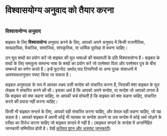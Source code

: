 # विश्वासयोग्य अनुवाद को तैयार करना

 #

### विश्वासयोग्य अनुवाद

बाइबल के लिए **विश्वासयोग्य** अनुवाद करने के लिए, आपको अपने अनुवाद में किसी राजनीतिक, साम्प्रदायिक, वैचारिक, सामाजिक, सांस्कृतिक, या धार्मिक पूर्वाग्रह से बचना चाहिए।

उन मूल शब्दों का प्रयोग करें जो बाइबल की मूल भाषाओं की शब्दावली के प्रति विश्वासयोग्य हैं। बाइबल के शब्दों के लिए समतुल्य सामान्य भाषा के शब्दों का प्रयोग करें जो परमेश्वर पिता और परमेश्वर पुत्र के बीच सम्बन्धों का वर्णन करते हैं। इन्हें फुटनोट अर्थात् पाद टिप्पणियों या अन्य पूरक संसाधनों में आवश्यकतानुसार स्पष्ट किया जा सकता है।

बाइबल अनुवादक के रूप में आपका लक्ष्य उसी सन्देश को संचारित करना है, जिसकी मंशा बाइबल के मूल लेखक ने संचारित करने की थी। इसका अर्थ है कि आपको अपने सन्देश, या सन्देश जो आपको लगता है कि बाइबल को क्या कहना चाहिए, या आपकी चर्च सोचती है कि बाइबल को क्या कहना चाहिए, संचारित करने की प्रयास नहीं करना चाहिए।

किसी भी बाइबल सन्दर्भ के लिए, आपको वही संचारित करना चाहिए, और केवल वही कहना चाहिए, जो यह कहता है। आपको बाइबल में अपनी कोई भी व्याख्या या सन्देश डालने या उस सन्देश में कोई अर्थ जोड़ने के परीक्षा का विरोध करना चाहिए जो बाइबल सन्दर्भ में नहीं है। (बाइबल सन्दर्भ के सन्देश में अन्तर्निहित जानकारी सम्मिलित होती है। देखें [कल्पित ज्ञान और अस्पष्ट जानकारी](../figs-explicit/01.md))

